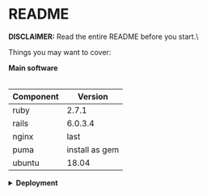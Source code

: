 # README
**DISCLAIMER:**
Read the entire README before you start.\

Things you may want to cover:


<summary><strong>Main software</strong></summary>
<br>

| Component      | Version        |
| -------------- | -------------- |
| ruby           | 2.7.1          |
| rails          | 6.0.3.4        |
| nginx          | last           |
| puma           | install as gem |
| ubuntu         | 18.04          |


<details>  

<summary><strong>Deployment</strong></summary>
<br>

**Clone project**

**Postgres**

- Install using  `$sudo apt install postgresql-10 libpq-dev`
- Edit pg_hba.conf `$sudo vim /etc/postgresql/10/main/pg_hba.conf`<br/>
change `local   all        all                                     peer`
to  `local   all        all                                     md5`
- Save and exit
- Create user `$sudo -i -u postgres psql` <br/>
  Type: `create user sample_app with password "ZypCPp7c";` <br/>
  Type: `alter user sample_app superuser;`
  
**Ruby 2.7.1 and Rails  6.0.3.4**

- Guide : https://gorails.com/setup/ubuntu/18.04

**Install gem**
- `cd ~/sample_app && bundle i`

**Nginx**
- Install using  `$sudo apt install nginx`
- replace `/etc/nginx/sites-available/default` with `sample_app/default`
- `$sudo service nginx restart`

**Environment variables**
- Gen secret key `$cd /home/ubuntu/sample_app && rails secret` 
- Set env variables: <br/>
`RAILS_ENV=production` <br/>
`SAMPLE_APP_DATABASE_PASSWORD=ZypCPp7c` <br/>
`RAILS_SERVE_STATIC_FILES=true` <br/>
`SECRET_KEY_BASE=generated_key`

**Run puma as service**
- Copy file `sample_app/puma.service` to `/etc/systemd/system/`
- `$sudo systemctl daemon-reload`
- `$sudo systemctl enable puma`
- `$sudo service puma restart`
</details>  

